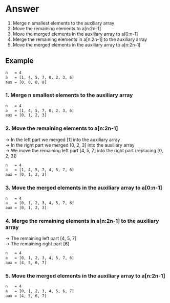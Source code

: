 # Answer

1. Merge n smallest elements to the auxiliary array
2. Move the remaining elements to a[n:2n-1]
3. Move the merged elements in the auxiliary array to a[0:n-1]
4. Merge the remaining elements in a[n:2n-1] to the auxiliary array
5. Move the merged elements in the auxiliary array to a[n:2n-1]

## Example

```txt
n   = 4
a   = [1, 4, 5, 7, 0, 2, 3, 6]
aux = [0, 0, 0, 0]
```

### 1. Merge n smallest elements to the auxiliary array

```txt
n   = 4
a   = [1, 4, 5, 7, 0, 2, 3, 6]
aux = [0, 1, 2, 3]
```

### 2. Move the remaining elements to a[n:2n-1]

-> In the left part we merged [1] into the auxiliary array  
-> In the right part we merged [0, 2, 3] into the auxiliary array  
-> We move the remaining left part [4, 5, 7] into the right part (replacing [0, 2, 3])  

```txt
n   = 4
a   = [1, 4, 5, 7, 4, 5, 7, 6]
aux = [0, 1, 2, 3]
```

### 3. Move the merged elements in the auxiliary array to a[0:n-1]

```txt
n   = 4
a   = [0, 1, 2, 3, 4, 5, 7, 6]
aux = [0, 1, 2, 3]
```

### 4. Merge the remaining elements in a[n:2n-1] to the auxiliary array

-> The remaining left part [4, 5, 7]  
-> The remaining right part [6]

```txt
n   = 4
a   = [0, 1, 2, 3, 4, 5, 7, 6]
aux = [4, 5, 6, 7]
```

### 5. Move the merged elements in the auxiliary array to a[n:2n-1]

```txt
n   = 4
a   = [0, 1, 2, 3, 4, 5, 6, 7]
aux = [4, 5, 6, 7]
```
